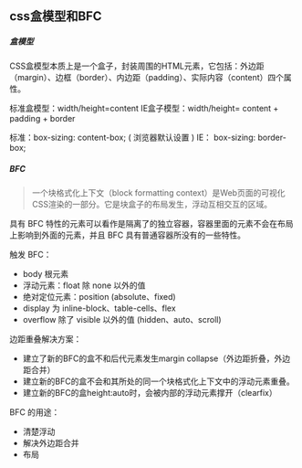 ## css盒模型和BFC

##### 盒模型

CSS盒模型本质上是一个盒子，封装周围的HTML元素，它包括：外边距（margin）、边框（border）、内边距（padding）、实际内容（content）四个属性。

标准盒模型：width/height=content
IE盒子模型：width/height= content + padding + border

标准：box-sizing: content-box; ( 浏览器默认设置 )
IE： box-sizing: border-box;

##### BFC

> 一个块格式化上下文（block formatting context）是Web页面的可视化CSS渲染的一部分。它是块盒子的布局发生，浮动互相交互的区域。

具有 BFC 特性的元素可以看作是隔离了的独立容器，容器里面的元素不会在布局上影响到外面的元素，并且 BFC 具有普通容器所没有的一些特性。

触发 BFC：

- body 根元素
- 浮动元素：float 除 none 以外的值
- 绝对定位元素：position (absolute、fixed)
- display 为 inline-block、table-cells、flex
- overflow 除了 visible 以外的值 (hidden、auto、scroll)

边距重叠解决方案：

- 建立了新的BFC的盒不和后代元素发生margin collapse（外边距折叠，外边距合并）
- 建立新的BFC的盒不会和其所处的同一个块格式化上下文中的浮动元素重叠。
- 建立新的BFC的盒height:auto时，会被内部的浮动元素撑开（clearfix）

BFC 的用途：

- 清楚浮动
- 解决外边距合并
- 布局







